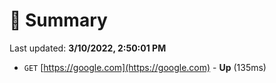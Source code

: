 # 📖 Summary
Last updated: **3/10/2022, 2:50:01 PM**

- `GET` [https://google.com](https://google.com) - **Up** (135ms)
